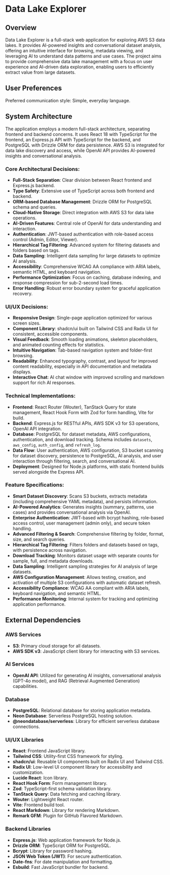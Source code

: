# Data Lake Explorer

## Overview

Data Lake Explorer is a full-stack web application for exploring AWS S3 data lakes. It provides AI-powered insights and conversational dataset analysis, offering an intuitive interface for browsing, metadata viewing, and leveraging AI to understand data patterns and use cases. The project aims to provide comprehensive data lake management with a focus on user experience and AI-driven data exploration, enabling users to efficiently extract value from large datasets.

## User Preferences

Preferred communication style: Simple, everyday language.

## System Architecture

The application employs a modern full-stack architecture, separating frontend and backend concerns. It uses React 18 with TypeScript for the frontend, an Express.js API with TypeScript for the backend, and PostgreSQL with Drizzle ORM for data persistence. AWS S3 is integrated for data lake discovery and access, while OpenAI API provides AI-powered insights and conversational analysis.

### Core Architectural Decisions:
- **Full-Stack Separation**: Clear division between React frontend and Express.js backend.
- **Type Safety**: Extensive use of TypeScript across both frontend and backend.
- **ORM-based Database Management**: Drizzle ORM for PostgreSQL schema and queries.
- **Cloud-Native Storage**: Direct integration with AWS S3 for data lake operations.
- **AI-Driven Features**: Central role of OpenAI for data understanding and interaction.
- **Authentication**: JWT-based authentication with role-based access control (Admin, Editor, Viewer).
- **Hierarchical Tag Filtering**: Advanced system for filtering datasets and folders based on tags.
- **Data Sampling**: Intelligent data sampling for large datasets to optimize AI analysis.
- **Accessibility**: Comprehensive WCAG AA compliance with ARIA labels, semantic HTML, and keyboard navigation.
- **Performance Optimization**: Focus on caching, database indexing, and response compression for sub-2-second load times.
- **Error Handling**: Robust error boundary system for graceful application recovery.

### UI/UX Decisions:
- **Responsive Design**: Single-page application optimized for various screen sizes.
- **Component Library**: shadcn/ui built on Tailwind CSS and Radix UI for consistent, accessible components.
- **Visual Feedback**: Smooth loading animations, skeleton placeholders, and animated counting effects for statistics.
- **Intuitive Navigation**: Tab-based navigation system and folder-first browsing.
- **Readability**: Enhanced typography, contrast, and layout for improved content readability, especially in API documentation and metadata displays.
- **Interactive Chat**: AI chat window with improved scrolling and markdown support for rich AI responses.

### Technical Implementations:
- **Frontend**: React Router (Wouter), TanStack Query for state management, React Hook Form with Zod for form handling, Vite for build.
- **Backend**: Express.js for RESTful APIs, AWS SDK v3 for S3 operations, OpenAI API integration.
- **Database**: PostgreSQL for dataset metadata, AWS configurations, authentication, and download tracking. Schema includes `datasets`, `aws_config`, `auth_config`, and `refresh_log`.
- **Data Flow**: User authentication, AWS configuration, S3 bucket scanning for dataset discovery, persistence to PostgreSQL, AI analysis, and user interaction through filtering, search, and conversational AI.
- **Deployment**: Designed for Node.js platforms, with static frontend builds served alongside the Express API.

### Feature Specifications:
- **Smart Dataset Discovery**: Scans S3 buckets, extracts metadata (including comprehensive YAML metadata), and persists information.
- **AI-Powered Analytics**: Generates insights (summary, patterns, use cases) and provides conversational analysis via OpenAI.
- **Enterprise Authentication**: JWT-based with bcrypt hashing, role-based access control, user management (admin only), and secure token handling.
- **Advanced Filtering & Search**: Comprehensive filtering by folder, format, size, and search queries.
- **Hierarchical Tag Filtering**: Filters folders and datasets based on tags, with persistence across navigation.
- **Download Tracking**: Monitors dataset usage with separate counts for sample, full, and metadata downloads.
- **Data Sampling**: Intelligent sampling strategies for AI analysis of large datasets.
- **AWS Configuration Management**: Allows testing, creation, and activation of multiple S3 configurations with automatic dataset refresh.
- **Accessibility Compliance**: WCAG AA compliant with ARIA labels, keyboard navigation, and semantic HTML.
- **Performance Monitoring**: Internal system for tracking and optimizing application performance.

## External Dependencies

### AWS Services
- **S3**: Primary cloud storage for all datasets.
- **AWS SDK v3**: JavaScript client library for interacting with S3 services.

### AI Services
- **OpenAI API**: Utilized for generating AI insights, conversational analysis (GPT-4o model), and RAG (Retrieval Augmented Generation) capabilities.

### Database
- **PostgreSQL**: Relational database for storing application metadata.
- **Neon Database**: Serverless PostgreSQL hosting solution.
- **@neondatabase/serverless**: Library for efficient serverless database connections.

### UI/UX Libraries
- **React**: Frontend JavaScript library.
- **Tailwind CSS**: Utility-first CSS framework for styling.
- **shadcn/ui**: Reusable UI components built on Radix UI and Tailwind CSS.
- **Radix UI**: Low-level UI component library for accessibility and customization.
- **Lucide React**: Icon library.
- **React Hook Form**: Form management library.
- **Zod**: TypeScript-first schema validation library.
- **TanStack Query**: Data fetching and caching library.
- **Wouter**: Lightweight React router.
- **Vite**: Frontend build tool.
- **React Markdown**: Library for rendering Markdown.
- **Remark GFM**: Plugin for GitHub Flavored Markdown.

### Backend Libraries
- **Express.js**: Web application framework for Node.js.
- **Drizzle ORM**: TypeScript ORM for PostgreSQL.
- **Bcrypt**: Library for password hashing.
- **JSON Web Token (JWT)**: For secure authentication.
- **Date-fns**: For date manipulation and formatting.
- **Esbuild**: Fast JavaScript bundler for backend.